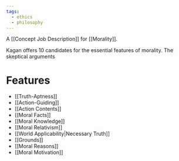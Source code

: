 ```yaml
---
tags:
  - ethics
  - philosophy
---
```

A [[Concept Job Description]] for [[Morality]].

Kagan offers 10 candidates for the essential features of morality.
The skeptical arguments 
# Features
- [[Truth-Aptness]]
- [[Action-Guiding]]
- [[Action Contents]]
- [[Moral Facts]]
- [[Moral Knowledge]]
- [[Moral Relativism]]
- [[World Applicability|Necessary Truth]]
- [[Grounds]]
- [[Moral Reasons]]
- [[Moral Motivation]]